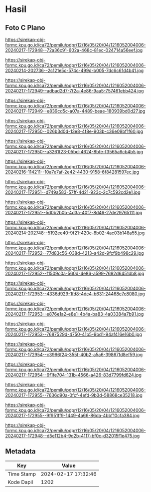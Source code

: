 # Hasil

## Foto C Plano

https://sirekap-obj-formc.kpu.go.id/ca72/pemilu/pdpr/12/16/05/20/04/1216052004006-20240217-172948--72a36c91-602a-468c-81ec-024714a56eef.jpg

https://sirekap-obj-formc.kpu.go.id/ca72/pemilu/pdpr/12/16/05/20/04/1216052004006-20240214-202736--2c121e5c-574c-499d-b005-7dc6c61d4b41.jpg

https://sirekap-obj-formc.kpu.go.id/ca72/pemilu/pdpr/12/16/05/20/04/1216052004006-20240217-172949--adbad2d7-7f2a-4e86-9aa5-757461ebb424.jpg

https://sirekap-obj-formc.kpu.go.id/ca72/pemilu/pdpr/12/16/05/20/04/1216052004006-20240217-172949--e839cd5c-a07a-4489-beae-180939bd0d27.jpg

https://sirekap-obj-formc.kpu.go.id/ca72/pemilu/pdpr/12/16/05/20/04/1216052004006-20240217-172950--026b3d0d-13e8-4f8e-903b-c36e09bf1f60.jpg

https://sirekap-obj-formc.kpu.go.id/ca72/pemilu/pdpr/12/16/05/20/04/1216052004006-20240217-172950--a3261f23-05bd-4624-8bfe-f3565a6cb4b5.jpg

https://sirekap-obj-formc.kpu.go.id/ca72/pemilu/pdpr/12/16/05/20/04/1216052004006-20240216-114211--10a7e7af-2e42-4430-9158-6f84281597ec.jpg

https://sirekap-obj-formc.kpu.go.id/ca72/pemilu/pdpr/12/16/05/20/04/1216052004006-20240217-172951--d749a583-57ff-4d21-923c-2c7c592cd2e1.jpg

https://sirekap-obj-formc.kpu.go.id/ca72/pemilu/pdpr/12/16/05/20/04/1216052004006-20240217-172951--5d0b2b0b-4d3a-40f7-8d46-27de29765111.jpg

https://sirekap-obj-formc.kpu.go.id/ca72/pemilu/pdpr/12/16/05/20/04/1216052004006-20240214-202748--5192ee40-9f21-420c-8b02-4ac03b148a55.jpg

https://sirekap-obj-formc.kpu.go.id/ca72/pemilu/pdpr/12/16/05/20/04/1216052004006-20240217-172952--77d83c56-038d-4213-a42d-9fcf9b498c29.jpg

https://sirekap-obj-formc.kpu.go.id/ca72/pemilu/pdpr/12/16/05/20/04/1216052004006-20240217-172952--f1509c0a-560d-4e86-a599-7692d6451db8.jpg

https://sirekap-obj-formc.kpu.go.id/ca72/pemilu/pdpr/12/16/05/20/04/1216052004006-20240217-172953--4336d929-1fd8-4dc4-b631-24468e7e8080.jpg

https://sirekap-obj-formc.kpu.go.id/ca72/pemilu/pdpr/12/16/05/20/04/1216052004006-20240217-172953--e876e1a2-e8e1-4b4a-ba83-4a03384a7b91.jpg

https://sirekap-obj-formc.kpu.go.id/ca72/pemilu/pdpr/12/16/05/20/04/1216052004006-20240217-172953--7687529d-4750-41b5-9bd1-94af416e16b0.jpg

https://sirekap-obj-formc.kpu.go.id/ca72/pemilu/pdpr/12/16/05/20/04/1216052004006-20240217-172954--c3966f24-355f-40b2-a5a6-39867fd8ef59.jpg

https://sirekap-obj-formc.kpu.go.id/ca72/pemilu/pdpr/12/16/05/20/04/1216052004006-20240217-172954--9f1fe704-131b-4566-a426-83d7799fd624.jpg

https://sirekap-obj-formc.kpu.go.id/ca72/pemilu/pdpr/12/16/05/20/04/1216052004006-20240217-172955--7636d90a-0fcf-4efd-9b3d-58868ce35218.jpg

https://sirekap-obj-formc.kpu.go.id/ca72/pemilu/pdpr/12/16/05/20/04/1216052004006-20240217-172955--9f951ff9-1449-4a66-86da-4bbf10cfa384.jpg

https://sirekap-obj-formc.kpu.go.id/ca72/pemilu/pdpr/12/16/05/20/04/1216052004006-20240217-172948--d5e112b4-9d2b-4117-bf0c-d32015f1e475.jpg


## Metadata

| Key        | Value               |
| ---------- | ------------------- |
| Time Stamp | 2024-02-17 17:32:46 |
| Kode Dapil | 1202                |




